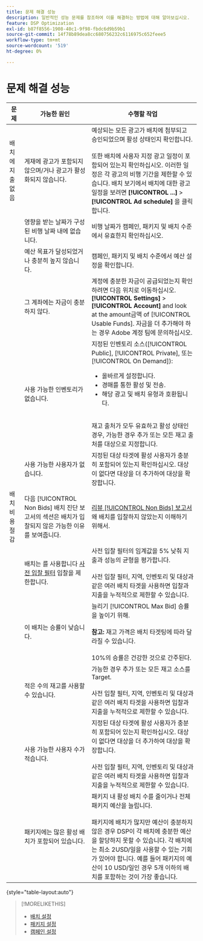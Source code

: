 ```yaml
---
title: 문제 해결 성능
description: 일반적인 성능 문제를 참조하여 이를 해결하는 방법에 대해 알아보십시오.
feature: DSP Optimization
exl-id: b87f8556-1908-40c1-9f98-fbdc6d9b59b1
source-git-commit: 14f78b89dea8cc680756232c6116975c652feee5
workflow-type: tm+mt
source-wordcount: '519'
ht-degree: 0%

---
```


# 문제 해결 성능

| 문제 | 가능한 원인 | 수행할 작업 |
| --- | --- | --- |
| 배치에 지출 없음 | 게재에 광고가 포함되지 않으며/거나 광고가 활성화되지 않습니다. | 예상되는 모든 광고가 배치에 첨부되고 승인되었으며 활성 상태인지 확인합니다.<br><br>또한 배치에 사용자 지정 광고 일정이 포함되어 있는지 확인하십시오. 이러한 일정은 각 광고의 비행 기간을 제한할 수 있습니다. 배치 보기에서 배치에 대한 광고 일정을 보려면  **[!UICONTROL ...]** > **[!UICONTROL Ad schedule]** 을 클릭합니다. |
|  | 영향을 받는 날짜가 구성된 비행 날짜 내에 없습니다. | 비행 날짜가 캠페인, 패키지 및 배치 수준에서 유효한지 &#x200B; 확인하십시오. |
|  | 예산 목표가 달성되었거나 충분히 높지 않습니다. | 캠페인, 패키지 및 배치 수준에서 예산 설정을 확인합니다. |
|  | 그 계좌에는 자금이 충분하지 않다. | 계정에 충분한 자금이 공급되었는지 확인하려면 다음 위치로 이동하십시오. **[!UICONTROL Settings]** > **[!UICONTROL Account]** and look at the amount금액 of [!UICONTROL Usable Funds]. 자금을 더 추가해야 하는 경우 Adobe 계정 팀에 문의하십시오. |
|  | 사용 가능한 인벤토리가 없습니다. | 지정된 인벤토리 소스([!UICONTROL Public], [!UICONTROL Private], 또는 [!UICONTROL On Demand]):<ul><li>올바르게 설정합니다.</li><li>경매를 통한 활성 및 전송.</li><li>해당 광고 및 배치 유형과 호환됩니다.</li></ul><br>재고 출처가 모두 유효하고 활성 상태인 경우, 가능한 경우 추가 또는 모든 재고 출처를 대상으로 지정합니다. |
|  | 사용 가능한 사용자가 없습니다. | 지정된 대상 타겟에 활성 사용자가 충분히 포함되어 있는지 확인하십시오. 대상이 없다면 대상을 더 추가하여 대상을 확장합니다. |
| 배치 비용 절감 | 다음 [!UICONTROL Non Bids] 배치 진단 보고서의 섹션은 배치가 입찰되지 않은 가능한 이유를 보여줍니다. | [리뷰 [!UICONTROL Non Bids] 보고서](/help/dsp/campaign-management/reports/placement-diagnostics.md) 왜 배치를 입찰하지 않았는지 이해하기 위해서.  <!-- add link/edit text when file available: See the [in-depth guide to possible Non-Bid Reasons (NBR)](link) for more information. --> |
|  | 배치는 를 사용합니다 [사전 입찰 필터](/help/dsp/campaign-management/placements/placement-settings.md) 입찰을 제한합니다. | 사전 입찰 필터의 임계값을 5% 낮춰 지출과 성능의 균형을 평가합니다. <!-- wording? and are users just supposed to manually monitor whether it makes a difference? --><br><br>사전 입찰 필터, 지역, 인벤토리 및 대상과 같은 여러 배치 타겟을 사용하면 입찰과 지출을 누적적으로 제한할 수 있습니다. |
|  | 이 배치는 승률이 낮습니다. | 늘리기 [!UICONTROL Max Bid] 승률을 높이기 위해.<br><br><b>참고:</b> 재고 가격은 배치 타겟팅에 따라 달라질 수 있습니다.<br><br>10%의 승률은 건강한 것으로 간주된다. |
|  | 적은 수의 재고를 사용할 수 있습니다. | 가능한 경우 추가 또는 모든 재고 소스를 Target.<br><br>사전 입찰 필터, 지역, 인벤토리 및 대상과 같은 여러 배치 타겟을 사용하면 입찰과 지출을 누적적으로 제한할 수 있습니다. |
|  | 사용 가능한 사용자 수가 적습니다. | 지정된 대상 타겟에 활성 사용자가 충분히 포함되어 있는지 확인하십시오. 대상이 없다면 대상을 더 추가하여 대상을 확장합니다.<br><br>사전 입찰 필터, 지역, 인벤토리 및 대상과 같은 여러 배치 타겟을 사용하면 입찰과 지출을 누적적으로 제한할 수 있습니다. |
|  | 패키지에는 많은 활성 배치가 포함되어 있습니다. | 패키지 내 활성 배치 수를 줄이거나 전체 패키지 예산을 늘립니다.<br><br>패키지에 배치가 많지만 예산이 충분하지 않은 경우 DSP이 각 배치에 충분한 예산을 할당하지 못할 수 있습니다. 각 배치에는 최소 2USD/일을 사용할 수 있는 기회가 있어야 합니다. 예를 들어 패키지의 예산이 10 USD/일인 경우 5개 이하의 배치를 포함하는 것이 가장 좋습니다. &#x200B; |

{style=&quot;table-layout:auto&quot;}

>[!MORELIKETHIS]
>
>* [배치 설정](/help/dsp/campaign-management/placements/placement-settings.md)
>* [패키지 설정](/help/dsp/campaign-management/packages/package-settings.md)
>* [캠페인 설정](/help/dsp/campaign-management/campaigns/campaign-settings.md)

